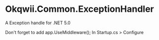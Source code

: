 # Okqwii.Common.ExceptionHandler
A Exception handle for .NET 5.0

Don't forget to add app.UseMiddleware<ExceptionHandlerMiddleware>();
In Startup.cs > Configure

